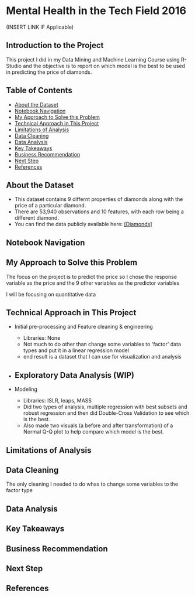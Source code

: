 # Mental Health in the Tech Field 2016

(INSERT LINK IF Applicable)

## Introduction to the Project
This project I did in my Data Mining and Machine Learning Course using R-Studio and the objective is to report on which model is the best to be used in predicting the price of diamonds. 



## Table of Contents

- [About the Dataset](#about-the-dataset)
- [Notebook Navigation](#notebook-navigation)
- [My Approach to Solve this Problem](#my-approach-to-solve-this-problem)
- [Technical Approach in This Project](#technical-approach-in-this-project)
- [Limitations of Analysis](#limitations-of-analysis)
- [Data Cleaning](#data-cleaning)
- [Data Analysis](#data-analysis)
- [Key Takeaways](#key-takeaways)
- [Business Recommendation](#business-recommendation)
- [Next Step](#next-step)
- [References](#references)

## About the Dataset
- This dataset contains 9 differnt properties of diamonds along with the price of a particular diamond.
- There are 53,940 observations and 10 features, with each row being a different diamond.
- You can find the data publicly available here: [[Diamonds]](https://www.kaggle.com/datasets/shivam2503/diamonds)

## Notebook Navigation


## My Approach to Solve this Problem
The focus on the project is to predict the price so I chose the response variable as the price and the 9 other variables as the predictor variables 

I will be focusing on quantitative data


## Technical Approach in This Project
- Initial pre-processing and Feature cleaning & engineering
    - Libraries: None
    - Not much to do other than change some variables to 'factor'  data types and put it in a linear regression model
    - end result is a dataset that I can use for visualization and analysis

- Exploratory Data Analysis (WIP)
    - 
    
- Modeling
    - Libraries: ISLR, leaps, MASS
    - Did two types of analysis, multiple regression with best subsets and robust regression and then did Double-Cross Validation to see which is the best.
    - Also made two visuals (a before and after transformation) of a Normal Q-Q plot to help compare which model is the best. 

## Limitations of Analysis


## Data Cleaning
The only cleaning I needed to do whas to change some variables to the factor type

## Data Analysis


## Key Takeaways


## Business Recommendation


## Next Step


## References